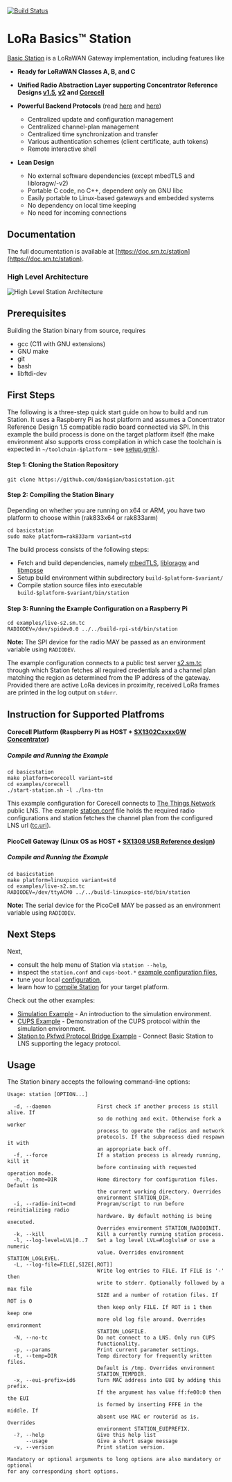 [![Build Status](https://travis-ci.com/lorabasics/basicstation.svg?branch=master)](https://travis-ci.com/lorabasics/basicstation)

# LoRa Basics™ Station

[Basic Station](https://doc.sm.tc/station) is a LoRaWAN Gateway implementation, including features like

*  **Ready for LoRaWAN Classes A, B, and C**
*  **Unified Radio Abstraction Layer supporting Concentrator Reference Designs [v1.5](https://doc.sm.tc/station/gw_v1.5.html), [v2](https://doc.sm.tc/station/gw_v2.html) and [Corecell](https://doc.sm.tc/station/gw_corecell.html)**

*  **Powerful Backend Protocols** (read [here](https://doc.sm.tc/station/tcproto.html) and [here](https://doc.sm.tc/station/cupsproto.html))
    -  Centralized update and configuration management
    -  Centralized channel-plan management
    -  Centralized time synchronization and transfer
    -  Various authentication schemes (client certificate, auth tokens)
    -  Remote interactive shell

*  **Lean Design**
    -  No external software dependencies (except mbedTLS and libloragw/-v2)
    -  Portable C code, no C++, dependent only on GNU libc
    -  Easily portable to Linux-based gateways and embedded systems
    -  No dependency on local time keeping
    -  No need for incoming connections

## Documentation

The full documentation is available at [https://doc.sm.tc/station](https://doc.sm.tc/station).

### High Level Architecture

![High Level Station Architecture](https://doc.sm.tc/station/_images/architecture.png)

## Prerequisites

Building the Station binary from source, requires

* gcc (C11 with GNU extensions)
* GNU make
* git
* bash
* libftdi-dev

## First Steps

The following is a three-step quick start guide on how to build and run Station. It uses a Raspberry Pi as host platform and assumes a Concentrator Reference Design 1.5 compatible radio board connected via SPI. In this example the build process is done on the target platform itself (the make environment also supports cross compilation in which case the toolchain is expected in `~/toolchain-$platform` - see [setup.gmk](setup.gmk)).

#### Step 1: Cloning the Station Repository

``` sourceCode
git clone https://github.com/danigian/basicstation.git
```

#### Step 2: Compiling the Station Binary

Depending on whether you are running on x64 or ARM, you have two platform to choose within (rak833x64 or rak833arm)
``` sourceCode
cd basicstation
sudo make platform=rak833arm variant=std
```

The build process consists of the following steps:

*  Fetch and build dependencies, namely [mbedTLS](https://github.com/ARMmbed/mbedtls), [libloragw](https://github.com/Lora-net/lora_gateway) and [libmpsse](https://github.com/devttys0/libmpsse)
*  Setup build environment within subdirectory `build-$platform-$variant/`
*  Compile station source files into executable `build-$platform-$variant/bin/station`

#### Step 3: Running the Example Configuration on a Raspberry Pi

``` sourceCode
cd examples/live-s2.sm.tc
RADIODEV=/dev/spidev0.0 ../../build-rpi-std/bin/station
```

**Note:** The SPI device for the radio MAY be passed as an environment variable using `RADIODEV`.

The example configuration connects to a public test server [s2.sm.tc](wss://s2.sm.tc) through which Station fetches all required credentials and a channel plan matching the region as determined from the IP address of the gateway. Provided there are active LoRa devices in proximity, received LoRa frames are printed in the log output on `stderr`.

## Instruction for Supported Platfroms

#### Corecell Platform (Raspberry Pi as HOST + [SX1302CxxxxGW Concentrator](https://www.semtech.com/products/wireless-rf/lora-gateways/sx1302cxxxgw1))

##### Compile and Running the Example

``` sourceCode
cd basicstation
make platform=corecell variant=std
cd examples/corecell
./start-station.sh -l ./lns-ttn
```

This example configuration for Corecell connects to [The Things Network](https://www.thethingsnetwork.org/) public LNS. The example [station.conf](station.conf) file holds the required radio configurations and station fetches the channel plan from the configured LNS url ([tc.uri](tc.uri)).

#### PicoCell Gateway (Linux OS as HOST + [SX1308 USB Reference design](https://www.semtech.com/products/wireless-rf/lora-gateways/sx1308p868gw))


##### Compile and Running the Example

``` sourceCode
cd basicstation
make platform=linuxpico variant=std
cd examples/live-s2.sm.tc
RADIODEV=/dev/ttyACM0 ../../build-linuxpico-std/bin/station
```

**Note:** The serial device for the PicoCell MAY be passed as an environment variable using `RADIODEV`.

## Next Steps

Next,

*  consult the help menu of Station via `station --help`,
*  inspect the `station.conf` and `cups-boot.*` [example configuration files](/examples/live-s2.sm.tc),
*  tune your local [configuration](https://doc.sm.tc/station/conf.html),
*  learn how to [compile Station](https://doc.sm.tc/station/compile.html) for your target platform.

Check out the other examples:

*  [Simulation Example](/examples/simulation) - An introduction to the simulation environment.
*  [CUPS Example](/examples/cups) - Demonstration of the CUPS protocol within the simulation environment.
*  [Station to Pkfwd Protocol Bridge Example](/examples/station2pkfwd) - Connect Basic Station to LNS supporting the legacy protocol.

## Usage

The Station binary accepts the following command-line options:

```
Usage: station [OPTION...]

  -d, --daemon               First check if another process is still alive. If
                             so do nothing and exit. Otherwise fork a worker
                             process to operate the radios and network
                             protocols. If the subprocess died respawn it with
                             an appropriate back off.
  -f, --force                If a station process is already running, kill it
                             before continuing with requested operation mode.
  -h, --home=DIR             Home directory for configuration files. Default is
                             the current working directory. Overrides
                             environment STATION_DIR.
  -i, --radio-init=cmd       Program/script to run before reinitializing radio
                             hardware. By default nothing is being executed.
                             Overrides environment STATION_RADIOINIT.
  -k, --kill                 Kill a currently running station process.
  -l, --log-level=LVL|0..7   Set a log level LVL=#loglvls# or use a numeric
                             value. Overrides environment STATION_LOGLEVEL.
  -L, --log-file=FILE[,SIZE[,ROT]]
                             Write log entries to FILE. If FILE is '-' then
                             write to stderr. Optionally followed by a max file
                             SIZE and a number of rotation files. If ROT is 0
                             then keep only FILE. If ROT is 1 then keep one
                             more old log file around. Overrides environment
                             STATION_LOGFILE.
  -N, --no-tc                Do not connect to a LNS. Only run CUPS
                             functionality.
  -p, --params               Print current parameter settings.
  -t, --temp=DIR             Temp directory for frequently written files.
                             Default is /tmp. Overrides environment
                             STATION_TEMPDIR.
  -x, --eui-prefix=id6       Turn MAC address into EUI by adding this prefix.
                             If the argument has value ff:fe00:0 then the EUI
                             is formed by inserting FFFE in the middle. If
                             absent use MAC or routerid as is. Overrides
                             environment STATION_EUIPREFIX.
  -?, --help                 Give this help list
      --usage                Give a short usage message
  -v, --version              Print station version.

Mandatory or optional arguments to long options are also mandatory or optional
for any corresponding short options.
```
